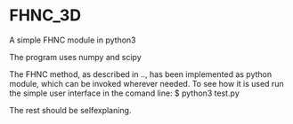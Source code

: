 # FHNC_3D
A simple FHNC module in python3

The program uses numpy and scipy

The FHNC method, as described in .., has been implemented as python module, which can be invoked wherever needed.
To see how it is used run the simple user interface in the comand line:
$ python3 test.py

The rest should be selfexplaning.
